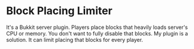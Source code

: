 # Block Placing Limiter

It's a Bukkit server plugin. Players place blocks that heavily loads server's CPU or memory. You don't want to fully disable that blocks. My plugin is a solution. It can limit placing that blocks for every player.
